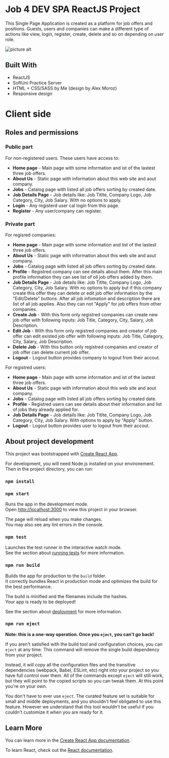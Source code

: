 # Job 4 DEV SPA ReactJS Project

This Single Page Application is created as a platform for job offers and positions. Guests, users and companies can make a different type of actions like view, login, register, create, delete and so on depending on user role. 

![picture alt](https://www.studiocooking.com/wp-content/uploads/2022/08/screenshot.png "Job 4 DEV Home page")

## Built With

* ReactJS
* SoftUni Practice Server
* HTML + CSS/SASS by Me (design by Alex Moroz)
* Responsive design

# Client side
## Roles and permissions
### Public part

For non-registered users. These users have access to:

* **Home page** - Main page with some information and ist of the lastest three job offers.
* **About Us** - Static page with information about this web site and aout company.
* **Jobs** - Catalog page with listed all job offers sorting by created date.
* **Job Details Page** - Job details like: Job Titlte, Company Logo, Job Category, City, Job Salary. With no options to apply.
* **Login** - Any registerd user cal login from this page.
* **Register** - Any user/company can register.

### Private part

For regisred companies:

* **Home page** - Main page with some information and list of the lastest three job offers.
* **About Us** - Static page with information about this web site and aout company.
* **Jobs** - Catalog page with listed all job offers sorting by created date.
* **Profile**  - Registred company can see details about them. After this main profile information they can see list of oll job offers added by them.
* **Job Details Page** - Job details like: Job Titlte, Company Logo, Job Category, City, Job Salary. With no options to apply but if this company create this offer they can detete or edit job offer information by the "Edit/Delete" buttons. After all job infomation and description there are list of all job applies. Also they can not "Apply" for job offers from other companies.
* **Create Job** - With this form only registred companies can create new job offer with following inputs: Job Title, Category, City, Salary, Job Description.
* **Edit Job** - With this form only registred companies and creator of job offer can edit existed job offer with following inputs: Job Title, Category, City, Salary, Job Description.
* **Delete Job** - With this button only registred companies and creator of job offer can delete current job offer.
* **Logout** - Logout button provides company to logout from their accout.

For registred users:

* **Home page** - Main page with some information and ist of the lastest three job offers.
* **About Us** - Static page with information about this web site and aout company.
* **Jobs** - Catalog page with listed all job offers sorting by created date.
* **Profile**  - Registred users can see details about their information and list of jobs they already applied for.
* **Job Details Page** - Job details like: Job Titlte, Company Logo, Job Category, City, Job Salary. With options to apply by "Apply" button.
* **Logout** - Logout button provides user to logout from their accout.


## About project development

This project was bootstrapped with [Create React App](https://github.com/facebook/create-react-app).

For development, you will need Node.js installed on your environement.
Then in the project directory, you can run:

### `npm install`
### `npm start`

Runs the app in the development mode.\
Open [http://localhost:3000](http://localhost:3000) to view this project in your browser.

The page will reload when you make changes.\
You may also see any lint errors in the console.

### `npm test`

Launches the test runner in the interactive watch mode.\
See the section about [running tests](https://facebook.github.io/create-react-app/docs/running-tests) for more information.

### `npm run build`

Builds the app for production to the `build` folder.\
It correctly bundles React in production mode and optimizes the build for the best performance.

The build is minified and the filenames include the hashes.\
Your app is ready to be deployed!

See the section about [deployment](https://facebook.github.io/create-react-app/docs/deployment) for more information.

### `npm run eject`

**Note: this is a one-way operation. Once you `eject`, you can't go back!**

If you aren't satisfied with the build tool and configuration choices, you can `eject` at any time. This command will remove the single build dependency from your project.

Instead, it will copy all the configuration files and the transitive dependencies (webpack, Babel, ESLint, etc) right into your project so you have full control over them. All of the commands except `eject` will still work, but they will point to the copied scripts so you can tweak them. At this point you're on your own.

You don't have to ever use `eject`. The curated feature set is suitable for small and middle deployments, and you shouldn't feel obligated to use this feature. However we understand that this tool wouldn't be useful if you couldn't customize it when you are ready for it.

## Learn More

You can learn more in the [Create React App documentation](https://facebook.github.io/create-react-app/docs/getting-started).

To learn React, check out the [React documentation](https://reactjs.org/).
